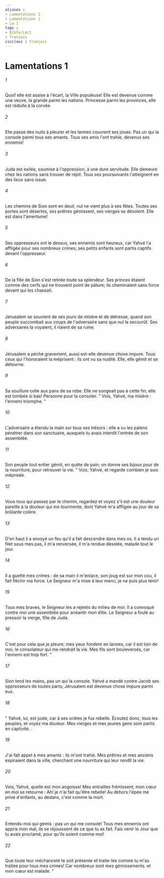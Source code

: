 ```yaml
---
aliases : 
- Lamentations 1
- Lamentations 1
- Lm 1
tags : 
- Bible/Lm/1
- français
cssclass : français
---
```


# Lamentations 1

###### 1
Quoi! elle est assise à l'écart, la Ville populeuse! Elle est devenue comme une veuve, la grande parmi les nations. Princesse parmi les provinces, elle est réduite à la corvée. 
###### 2
Elle passe des nuits à pleurer et les larmes couvrent ses joues. Pas un qui la console parmi tous ses amants. Tous ses amis l'ont trahie, devenus ses ennemis! 
###### 3
Juda est exilée, soumise à l'oppression, à une dure servitude. Elle demeure chez les nations sans trouver de répit. Tous ses poursuivants l'atteignent en des lieux sans issue. 
###### 4
Les chemins de Sion sont en deuil, nul ne vient plus à ses fêtes. Toutes ses portes sont désertes, ses prêtres gémissent, ses vierges se désolent. Elle est dans l'amertume! 
###### 5
Ses oppresseurs ont le dessus, ses ennemis sont heureux, car Yahvé l'a affligée pour ses nombreux crimes; ses petits enfants sont partis captifs devant l'oppresseur. 
###### 6
De la fille de Sion s'est retirée toute sa splendeur. Ses princes étaient comme des cerfs qui ne trouvent point de pâture; ils cheminaient sans force devant qui les chassait. 
###### 7
Jérusalem se souvient de ses jours de misère et de détresse, quand son peuple succombait aux coups de l'adversaire sans que nul la secourût. Ses adversaires la voyaient, il riaient de sa ruine. 
###### 8
Jérusalem a péché gravement, aussi est-elle devenue chose impure. Tous ceux qui l'honoraient la méprisent : ils ont vu sa nudité. Elle, elle gémit et se détourne. 
###### 9
Sa souillure colle aux pans de sa robe. Elle ne songeait pas à cette fin; elle est tombée si bas! Personne pour la consoler. " Vois, Yahvé, ma misère : l'ennemi triomphe. " 
###### 10
L'adversaire a étendu la main sur tous ses trésors : elle a vu les païens pénétrer dans son sanctuaire, auxquels tu avais interdit l'entrée de son assemblée. 
###### 11
Son peuple tout entier gémit, en quête de pain; on donne ses bijoux pour de la nourriture, pour retrouver la vie. " Vois, Yahvé, et regarde combien je suis méprisée. 
###### 12
Vous tous qui passez par le chemin, regardez et voyez s'il est une douleur pareille à la douleur qui me tourmente, dont Yahvé m'a affligée au jour de sa brûlante colère. 
###### 13
D'en haut il a envoyé un feu qu'il a fait descendre dans mes os. Il a tendu un filet sous mes pas, il m'a renversée, il m'a rendue désolée, malade tout le jour. 
###### 14
Il a guetté mes crimes : de sa main il m'enlace, son joug est sur mon cou, il fait fléchir ma force. Le Seigneur m'a mise à leur merci, je ne puis plus tenir! 
###### 15
Tous mes braves, le Seigneur les a rejetés du milieu de moi. Il a convoqué contre moi une assemblée pour anéantir mon élite. Le Seigneur a foulé au pressoir la vierge, fille de Juda. 
###### 16
C'est pour cela que je pleure; mes yeux fondent en larmes, car il est loin de moi, le consolateur qui me rendrait la vie. Mes fils sont bouleversés, car l'ennemi est trop fort. " 
###### 17
Sion tend les mains, pas un qui la console. Yahvé a mandé contre Jacob ses oppresseurs de toutes parts; Jérusalem est devenue chose impure parmi eux. 
###### 18
" Yahvé, lui, est juste, car à ses ordres je fus rebelle. Écoutez donc, tous les peuples, et voyez ma douleur. Mes vierges et mes jeunes gens sont partis en captivité. . 
###### 19
J'ai fait appel à mes amants : ils m'ont trahie. Mes prêtres et mes anciens expiraient dans la ville, cherchant une nourriture qui leur rendît la vie. 
###### 20
Vois, Yahvé, quelle est mon angoisse! Mes entrailles frémissent; mon cœur en moi se retourne : Ah! je n'ai fait qu'être rebelle! Au dehors l'épée me prive d'enfants, au dedans, c'est comme la mort. 
###### 21
Entends-moi qui gémis : pas un qui me console! Tous mes ennemis ont appris mon mal, ils se réjouissent de ce que tu as fait. Fais venir le Jour que tu avais proclamé, pour qu'ils soient comme moi! 
###### 22
Que toute leur méchanceté te soit présente et traite-les comme tu m'as traitée pour tous mes crimes! Car nombreux sont mes gémissements. et mon cœur est malade. " 
